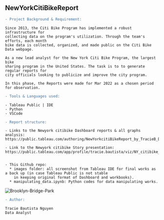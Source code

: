 ## NewYorkCitiBikeReport

```diff
- Project Background & Requirement:
```

    Since 2013, the Citi Bike Program has implemented a robust infrastructure for 
    collecting data on the program's utilization. Through the team's efforts, each month 
    bike data is collected, organized, and made public on the Citi Bike Data webpage.
    
    As a new lead analyst for the New York Citi Bike Program, the largest bike 
    sharing program in the United States. The task is to to generate regular reports for 
    city officials looking to publicize and improve the city program.
    
    In this phase, the Reports were made for Mar 2022 as a chosen period for observation.
    
    
```diff
- Tools & Languages used:
```

    - Tableau Public | IDE
    - Python
    - VSCode 
    
```diff
- Report structure: 
```

    - Links to the Newyork citibike Dashboard reports & all graphs analysis: 
    https://public.tableau.com/authoring/NewYorkcitiBikeReport_by_TracieB_DataAnalyst/NYcitibikeMar2022Report#1
    
    - Link to the Newyork citibike Story presentation:        
    https://public.tableau.com/app/profile/tracie.bautista/viz/NY_citibike_report2022_twbx/NewYorkcitibikeLandscape
    
    
    - This Github repo: 
      * images folder: all screenshot from Tableau IDE for final works as a back up (in case Tableau Public is not stable 
        in keeping original format of Dashboard and workbooks).
      * manipulating_data.ipynb: Python codes for data manipulating works. 
      
![Brooklyn-Bridge-Park](https://user-images.githubusercontent.com/93897775/164772938-1f7eff4e-ffb4-4530-84f1-4119c5360118.png)


```diff
- Author: 
``` 

    Tracie Bautista Nguyen
    Data Analyst
    
